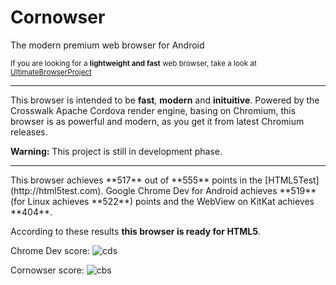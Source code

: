# Cornowser
The modern premium web browser for Android

<sub>If you are looking for a **lightweight and fast** web browser, take a look at [UltimateBrowserProject](http://github.com/Thunderbottom/UltimateBrowserProject)</sub>

<hr />

This browser is intended to be **fast**, **modern** and **inituitive**.
Powered by the Crosswalk Apache Cordova render engine, basing on Chromium, this browser is as powerful and modern, as you get it from latest Chromium releases.

**Warning:** This project is still in development phase.

<hr />
This browser achieves **517** out of **555** points in the [HTML5Test](http://html5test.com).
Google Chrome Dev for Android achieves **519** (for Linux achieves **522**) points and the WebView on KitKat achieves **404**.

According to these results **this browser is ready for HTML5**.

Chrome Dev score:
![cds](http://xdevs23.bplaced.com/upload/img/Chromedev_htscore.png)

Cornowser score:
![cbs](http://xdevs23.bplaced.com/upload/img/Cornowser_htscore.png)
